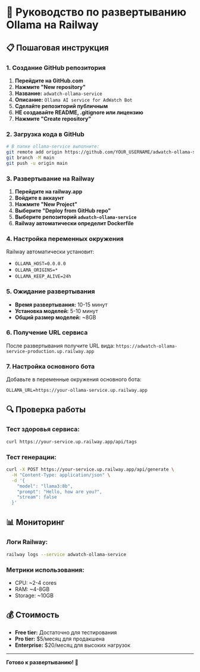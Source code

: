 # 🚀 **Руководство по развертыванию Ollama на Railway**

## 📋 **Пошаговая инструкция**

### **1. Создание GitHub репозитория**

1. **Перейдите на GitHub.com**
2. **Нажмите "New repository"**
3. **Название:** `adwatch-ollama-service`
4. **Описание:** `Ollama AI service for AdWatch Bot`
5. **Сделайте репозиторий публичным**
6. **НЕ создавайте README, .gitignore или лицензию**
7. **Нажмите "Create repository"**

### **2. Загрузка кода в GitHub**

```bash
# В папке ollama-service выполните:
git remote add origin https://github.com/YOUR_USERNAME/adwatch-ollama-service.git
git branch -M main
git push -u origin main
```

### **3. Развертывание на Railway**

1. **Перейдите на railway.app**
2. **Войдите в аккаунт**
3. **Нажмите "New Project"**
4. **Выберите "Deploy from GitHub repo"**
5. **Выберите репозиторий `adwatch-ollama-service`**
6. **Railway автоматически определит Dockerfile**

### **4. Настройка переменных окружения**

Railway автоматически установит:
- `OLLAMA_HOST=0.0.0.0`
- `OLLAMA_ORIGINS=*`
- `OLLAMA_KEEP_ALIVE=24h`

### **5. Ожидание развертывания**

- **Время развертывания:** 10-15 минут
- **Установка моделей:** 5-10 минут
- **Общий размер моделей:** ~8GB

### **6. Получение URL сервиса**

После развертывания получите URL вида:
`https://adwatch-ollama-service-production.up.railway.app`

### **7. Настройка основного бота**

Добавьте в переменные окружения основного бота:
```
OLLAMA_URL=https://your-ollama-service.up.railway.app
```

## 🔍 **Проверка работы**

### **Тест здоровья сервиса:**
```bash
curl https://your-service.up.railway.app/api/tags
```

### **Тест генерации:**
```bash
curl -X POST https://your-service.up.railway.app/api/generate \
  -H "Content-Type: application/json" \
  -d '{
    "model": "llama3:8b",
    "prompt": "Hello, how are you?",
    "stream": false
  }'
```

## 📊 **Мониторинг**

### **Логи Railway:**
```bash
railway logs --service adwatch-ollama-service
```

### **Метрики использования:**
- CPU: ~2-4 cores
- RAM: ~4-8GB
- Storage: ~10GB

## 💰 **Стоимость**

- **Free tier:** Достаточно для тестирования
- **Pro tier:** $5/месяц для продакшена
- **Enterprise:** $20/месяц для высоких нагрузок

---

**Готово к развертыванию! 🚀**
